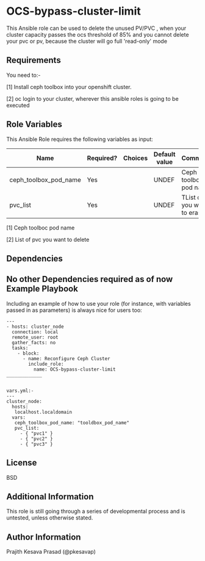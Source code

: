 OCS-bypass-cluster-limit
=========

This Ansible role can be used to delete the unused PV/PVC , when your cluster capacity passes the ocs threshold of 85% and you cannot delete your pvc or pv, because the cluster will go full 'read-only' mode

Requirements
------------
You need to:-

[1] Install ceph toolbox into your openshift cluster.

[2] oc login to your cluster, wherever this ansible roles is going to be executed

Role Variables
--------------
This Ansible Role requires the following variables as input:


| Name                     | Required? | Choices| Default value         | Comments                          |
|--------------------------|----|---|-----------------------|-----------------------------------|
| ceph_toolbox_pod_name | Yes |  | UNDEF   | Ceph toolboc pod name |
| pvc_list | Yes | | UNDEF | TList of PV you want to erase.|


[1] Ceph toolboc pod name

[2] List of pvc you want to delete


Dependencies
------------

No other Dependencies required as of now
Example Playbook
----------------

Including an example of how to use your role (for instance, with variables passed in as parameters) is always nice for users too:
```
---
- hosts: cluster_node
  connection: local
  remote_user: root
  gather_facts: no
  tasks:
    - block:
      - name: Reconfigure Ceph Cluster
        include_role:
          name: OCS-bypass-cluster-limit
_____________
```
```

vars.yml:-
---
cluster_node:
  hosts:
   localhost.localdomain
  vars:
   ceph_toolbox_pod_name: "tooldbox_pod_name"
   pvc_list:
     - { "pvc1" }
     - { "pvc2" }
     - { "pvc3" }
```

License
-------

BSD

Additional Information
------------------
This role is still going through a series of developmental process and is untested, unless otherwise stated.



Author Information
------------------
Prajith Kesava Prasad (@pkesavap)

